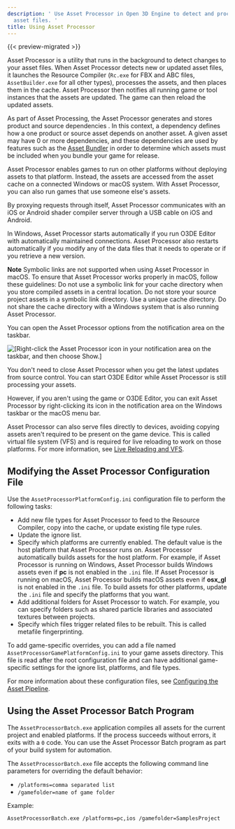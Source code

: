 ```yaml
---
description: ' Use Asset Processor in Open 3D Engine to detect and process new or modified
  asset files. '
title: Using Asset Processor
---
```


{{< preview-migrated >}}

Asset Processor is a utility that runs in the background to detect changes to your asset files\. When Asset Processor detects new or updated asset files, it launches the Resource Compiler \(`Rc.exe` for FBX and ABC files, `AssetBuilder.exe` for all other types\), processes the assets, and then places them in the cache\. Asset Processor then notifies all running game or tool instances that the assets are updated\. The game can then reload the updated assets\.

As part of Asset Processing, the Asset Processor generates and stores product and source dependencies \. In this context, a dependency defines how a one product or source asset depends on another asset\. A given asset may have 0 or more dependencies, and these dependencies are used by features such as the [Asset Bundler](/docs/user-guide/packaging/asset-bundler/intro.md) in order to determine which assets must be included when you bundle your game for release\.

Asset Processor enables games to run on other platforms without deploying assets to that platform\. Instead, the assets are accessed from the asset cache on a connected Windows or macOS system\. With Asset Processor, you can also run games that use someone else's assets\.

By proxying requests through itself, Asset Processor communicates with an iOS or Android shader compiler server through a USB cable on iOS and Android\.

In Windows, Asset Processor starts automatically if you run O3DE Editor with automatically maintained connections\. Asset Processor also restarts automatically if you modify any of the data files that it needs to operate or if you retrieve a new version\.

**Note**
Symbolic links are not supported when using Asset Processor in macOS\. To ensure that Asset Processor works properly in macOS, follow these guidelines:
Do not use a symbolic link for your cache directory when you store compiled assets in a central location\.
Do not store your source project assets in a symbolic link directory\.
Use a unique cache directory\. Do not share the cache directory with a Windows system that is also running Asset Processor\.

 You can open the Asset Processor options from the notification area on the taskbar\.

![\[Right-click the Asset Processor icon in your notification area on the taskbar, and then choose Show.\]](/images/user-guide/assets/pipeline/asset-pipeline-processor-options.png)

You don't need to close Asset Processor when you get the latest updates from source control\. You can start O3DE Editor while Asset Processor is still processing your assets\.

However, if you aren't using the game or O3DE Editor, you can exit Asset Processor by right\-clicking its icon in the notification area on the Windows taskbar or the macOS menu bar\.

Asset Processor can also serve files directly to devices, avoiding copying assets aren't required to be present on the game device\. This is called virtual file system \(VFS\) and is required for live reloading to work on those platforms\. For more information, see [Live Reloading and VFS](/docs/user-guide/assets/live-reloading.md)\.

## Modifying the Asset Processor Configuration File 

Use the `AssetProcessorPlatformConfig.ini` configuration file to perform the following tasks:
+ Add new file types for Asset Processor to feed to the Resource Compiler, copy into the cache, or update existing file type rules\.
+ Update the ignore list\.
+ Specify which platforms are currently enabled\. The default value is the host platform that Asset Processor runs on\. Asset Processor automatically builds assets for the host platform\. For example, if Asset Processor is running on Windows, Asset Processor builds Windows assets even if **pc** is not enabled in the `.ini` file\. If Asset Processor is running on macOS, Asset Processor builds macOS assets even if **osx\_gl** is not enabled in the `.ini` file\. To build assets for other platforms, update the `.ini` file and specify the platforms that you want\.
+ Add additional folders for Asset Processor to watch\. For example, you can specify folders such as shared particle libraries and associated textures between projects\.
+ Specify which files trigger related files to be rebuilt\. This is called metafile fingerprinting\.

To add game\-specific overrides, you can add a file named `AssetProcessorGamePlatformConfig.ini` to your game assets directory\. This file is read after the root configuration file and can have additional game\-specific settings for the ignore list, platforms, and file types\.

For more information about these configuration files, see [Configuring the Asset Pipeline](/docs/user-guide/assets/configuring.md)\.

## Using the Asset Processor Batch Program 

The `AssetProcessorBatch.exe` application compiles all assets for the current project and enabled platforms\. If the process succeeds without errors, it exits with a `0` code\. You can use the Asset Processor Batch program as part of your build system for automation\.

The `AssetProcessorBatch.exe` file accepts the following command line parameters for overriding the default behavior:
+ `/platforms=comma separated list`
+ `/gamefolder=name of game folder`

Example:

`AssetProcessorBatch.exe /platforms=pc,ios /gamefolder=SamplesProject`
